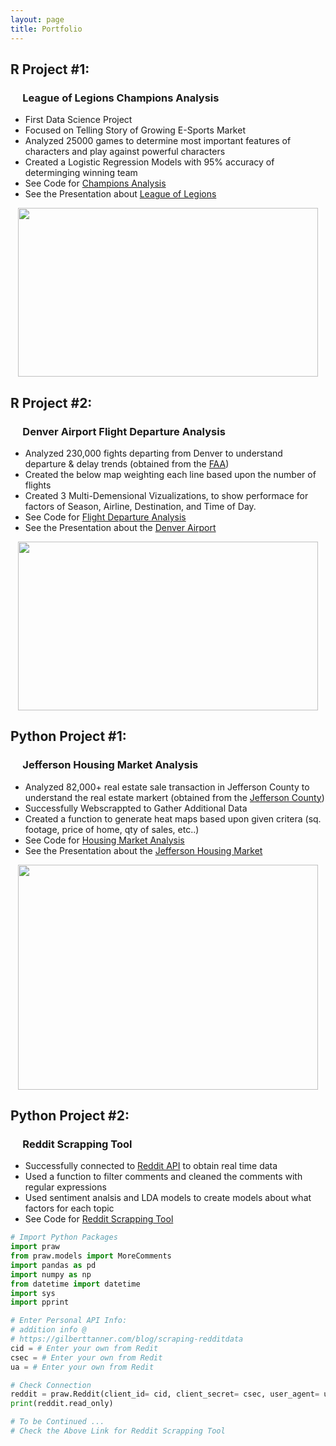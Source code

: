 ```yaml
---
layout: page
title: Portfolio
---
```


## R Project #1: 
###    &nbsp;&nbsp;&nbsp;&nbsp; League of Legions Champions Analysis
* First Data Science Project
* Focused on Telling Story of Growing E-Sports Market
* Analyzed 25000 games to determine most important features of characters and play against powerful characters
* Created a Logistic Regression Models with 95% accuracy of determinging winning team
* See Code for [Champions Analysis] 
* See the Presentation about [League of Legions]

<p align="center">
  <img src="https://raw.githubusercontent.com/glatsa/glatsa.github.io/master/assets/img/Champions.png" width="480" height="270" />
</p>

## R Project #2: 
###    &nbsp;&nbsp;&nbsp;&nbsp; Denver Airport Flight Departure Analysis
* Analyzed 230,000 fights departing from Denver to understand departure & delay trends (obtained from the [FAA])
* Created the below map weighting each line based upon the number of flights
* Created 3 Multi-Demensional Vizualizations, to show performace for factors of Season, Airline, Destination, and Time of Day. 
* See Code for [Flight Departure Analysis]
* See the Presentation about the [Denver Airport]

<p align="center">
  <img src="https://raw.githubusercontent.com/glatsa/glatsa.github.io/master/assets/img/US.png" width="480" height="270" />
</p>

## Python Project #1: 
###    &nbsp;&nbsp;&nbsp;&nbsp; Jefferson Housing Market Analysis
* Analyzed 82,000+ real estate sale transaction in Jefferson County to understand the real estate markert (obtained from the [Jefferson County])
* Successfully Webscrappted to Gather Additional Data 
* Created a function to generate heat maps based upon given critera (sq. footage, price of home, qty of sales, etc..) 
* See Code for [Housing Market Analysis]
* See the Presentation about the [Jefferson Housing Market]

<p align="center">
  <img src="https://raw.githubusercontent.com/glatsa/glatsa.github.io/master/assets/img/Map.png" width="480" height="360" />
</p>

## Python Project #2: 
###     &nbsp;&nbsp;&nbsp;&nbsp; Reddit Scrapping Tool
* Successfully connected to [Reddit API] to obtain real time data
* Used a function to filter comments and cleaned the comments with regular expressions
* Used sentiment analsis and LDA models to create models about what factors for each topic  
* See Code for [Reddit Scrapping Tool] 

```python
# Import Python Packages
import praw
from praw.models import MoreComments
import pandas as pd 
import numpy as np
from datetime import datetime
import sys
import pprint

# Enter Personal API Info: 
# addition info @ 
# https://gilberttanner.com/blog/scraping-redditdata
cid = # Enter your own from Redit
csec = # Enter your own from Redit
ua = # Enter your own from Redit

# Check Connection
reddit = praw.Reddit(client_id= cid, client_secret= csec, user_agent= ua)
print(reddit.read_only)

# To be Continued ...
# Check the Above Link for Reddit Scrapping Tool
```

[League of Legions]: https://github.com/glatsa/IST%687/IST%687%Final%Project/IST%687%Final%Project%Presentation.pptx'
[Champions Analysis]: https://raw.githubusercontent.com/glatsa/Graduate-School/master/IST%20687/IST%20687%20Final%20Project/IST%20687%20Final%20Project%20Code.R 
[FAA]: https://www.transtats.bts.gov/Fields.asp
[Denver Airport]: https://drive.google.com/open?id=1MGXpo7St9glUjKF3_knHsDj8VsVdACmZ
[Flight Departure Analysis]: https://github.com/glatsa/Graduate-School/blob/master/IST%20719/IST%20719%20Final%20Project/IST%20719%20Final%20Project%20Code.R
[Jefferson County]: https://propertysearch.jeffco.us/propertyrecordssearch/sales
[Jefferson Housing Market]: https://github.com/glatsa/IST%652/IST%652%Final%Project/IST652%Final%Project%Presentation.pptx
[Housing Market Analysis]: https://github.com/glatsa/Graduate-School/blob/master/IST%20652/IST%20652%20Final%20Project/IST%20652%20Final%20Project%20Code.ipynb
[Reddit API]: https://praw.readthedocs.io/en/latest/
[Reddit Scrapping Tool]: https://github.com/glatsa/Graduate-School/blob/master/IST%20736/Reddit%20Scraping%20Tool.ipynb

